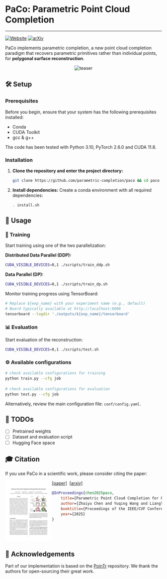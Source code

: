 # PaCo: Parametric Point Cloud Completion

-----------
[![Website](https://img.shields.io/badge/Project-Website-blue)](https://parametric-completion.github.io)
[![arXiv](https://img.shields.io/badge/arXiv-PDF-b31b1b)](https://arxiv.org/abs/2503.08363) 

PaCo implements parametric completion, a new point cloud completion paradigm that recovers parametric primitives rather than individual points, for **polygonal surface reconstruction**.

<p align="center">
  <img src="assets/teaser.gif" alt="teaser" width="650px">
</p>

## 🛠️ Setup

### Prerequisites

Before you begin, ensure that your system has the following prerequisites installed:
* Conda
* CUDA Toolkit
* gcc & g++

The code has been tested with Python 3.10, PyTorch 2.6.0 and CUDA 11.8.

### Installation

1. **Clone the repository and enter the project directory:**
   ```bash
   git clone https://github.com/parametric-completion/paco && cd paco
   ```

2. **Install dependencies:**
   Create a conda environment with all required dependencies:
   ```bash
   . install.sh
   ```

## 🚀 Usage

### 🎯 Training

Start training using one of the two parallelization:

**Distributed Data Parallel (DDP):**
```bash
CUDA_VISIBLE_DEVICES=0,1 ./scripts/train_ddp.sh
```

**Data Parallel (DP):**
```bash
CUDA_VISIBLE_DEVICES=0,1 ./scripts/train_dp.sh
```

Monitor training progress using TensorBoard:

```bash
# Replace ${exp_name} with your experiment name (e.g., default)
# Board typically available at http://localhost:6006
tensorboard --logdir './outputs/${exp_name}/tensorboard'
```

### 📊 Evaluation

Start evaluation of the reconstruction:

```bash
CUDA_VISIBLE_DEVICES=0,1 ./scripts/test.sh
```

### ⚙️ Available configurations
```bash
# check available configurations for training
python train.py --cfg job

# check available configurations for evaluation
python test.py --cfg job
```

Alternatively, review the main configuration file: `conf/config.yaml`.

## 🚧 TODOs

- [ ] Pretrained weights
- [ ] Dataset and evaluation script
- [ ] Hugging Face space

## 🎓 Citation

If you use PaCo in a scientific work, please consider citing the paper:

<a href="https://arxiv.org/pdf/2503.08363"><img class="image" align="left" width="150px" src="./assets/paper_thumbnail.png"></a>
<a href="https://arxiv.org/pdf/2503.08363">[paper]</a>&nbsp;&nbsp;<a href="https://arxiv.org/abs/2503.08363">[arxiv]</a><br>
```bibtex
@InProceedings{chen2025paco,
    title={Parametric Point Cloud Completion for Polygonal Surface Reconstruction}, 
    author={Zhaiyu Chen and Yuqing Wang and Liangliang Nan and Xiao Xiang Zhu},
    booktitle={Proceedings of the IEEE/CVF Conference on Computer Vision and Pattern Recognition (CVPR)},
    year={2025}
}
```
<br clear="left"/>

## 🙏 Acknowledgements

Part of our implementation is based on the [PoinTr](https://github.com/yuxumin/PoinTr) repository. We thank the authors for open-sourcing their great work.
